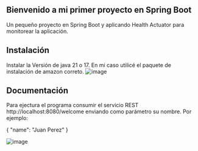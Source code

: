 ## Bienvenido a mi primer proyecto en Spring Boot

Un pequeño proyecto en Spring Boot y aplicando Health Actuator para monitorear la aplicación.

## Instalación

Instalar la Versión de java 21 o 17. En mi caso utilicé el paquete de instalación de amazon correto.
![image](https://github.com/valery28/master-spring-boot-first-project/assets/19556398/10f9d77f-a9f6-471b-9b88-b44639782948)

## Documentación

Para ejectura el programa consumir el servicio REST http://localhost:8080/welcome enviando como parámetro su nombre. Por ejemplo:

{
    "name": "Juan Perez"
}

![image](https://github.com/valery28/master-spring-boot-first-project/assets/19556398/58250a76-e720-4139-8345-ecd43aa7d5c7)

